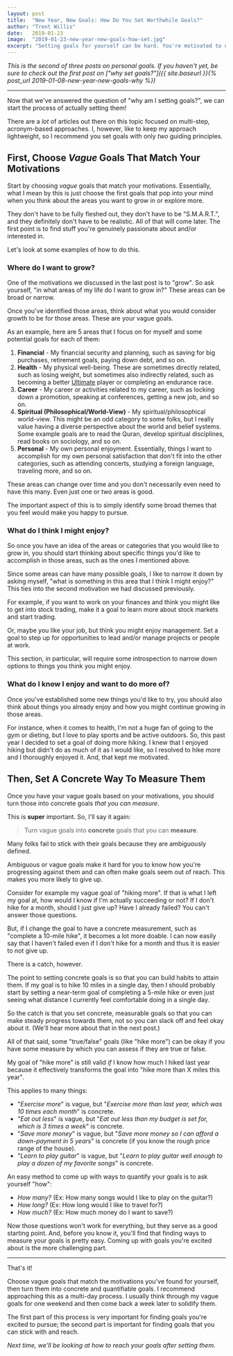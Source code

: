 ```yaml
---
layout: post
title:  "New Year, New Goals: How Do You Set Worthwhile Goals?"
author: "Trent Willis"
date:   2019-01-23
image:  "2019-01-23-new-year-new-goals-how-set.jpg"
excerpt: "Setting goals for yourself can be hard. You're motivated to do it, but how do you actually choose which goals to set?"
---
```


_This is the second of three posts on personal goals. If you haven't yet, be sure to check out the first post on ["why set goals?"]({{ site.baseurl }}{% post_url 2019-01-08-new-year-new-goals-why %})_

---

Now that we've answered the question of "why am I setting goals?", we can start the process of actually setting them!

There are a _lot_ of articles out there on this topic focused on multi-step, acronym-based approaches. I, however, like to keep my approach lightweight, so I recommend you set goals with only _two_ guiding principles.

## First, Choose _Vague_ Goals That Match Your Motivations

Start by choosing _vague_ goals that match your motivations. Essentially, what I mean by this is just choose the first goals that pop into your mind when you think about the areas you want to grow in or explore more.

They don't have to be fully fleshed out, they don't have to be "S.M.A.R.T.", and they definitely don't have to be realistic. All of that will come later. The first point is to find stuff you're genuinely passionate about and/or interested in.

Let's look at some examples of how to do this.

### Where do I want to grow?

One of the motivations we discussed in the last post is to "grow". So ask yourself, "in what areas of my life do I want to grow in?" These areas can be broad or narrow.

Once you've identified those areas, think about what you would consider growth to be for those areas. These are your vague goals.

As an example, here are 5 areas that I focus on for myself and some potential goals for each of them:

1. **Financial** - My financial security and planning, such as saving for big purchases, retirement goals, paying down debt, and so on.
2. **Health** - My physical well-being. These are sometimes directly related, such as losing weight, but sometimes also indirectly related, such as becoming a better [Ultimate](https://en.wikipedia.org/wiki/Ultimate_(sport)) player or completing an endurance race.
3. **Career** - My career or activities related to my career, such as locking down a promotion, speaking at conferences, getting a new job, and so on.
4. **Spiritual (Philosophical/World-View)** - My spiritual/philosophical world-view. This might be an odd category to some folks, but I really value having a diverse perspective about the world and belief systems. Some example goals are to read the Quran, develop spiritual disciplines, read books on sociology, and so on.
5. **Personal** - My own personal enjoyment. Essentially, things I want to accomplish for my own personal satisfaction that don't fit into the other categories, such as attending concerts, studying a foreign language, traveling more, and so on.

These areas can change over time and you don't necessarily even need to have this many. Even just one or two areas is good.

The important aspect of this is to simply identify some broad themes that you feel would make you happy to pursue.

### What do I think I might enjoy?

So once you have an idea of the areas or categories that you would like to grow in, you should start thinking about specific things you'd like to accomplish in those areas, such as the ones I mentioned above.

Since some areas can have many possible goals, I like to narrow it down by asking myself, "what is something in this area that I think I might enjoy?" This ties into the second motivation we had discussed previously.

For example, if you want to work on your finances and think you might like to get into stock trading, make it a goal to learn more about stock markets and start trading.

Or, maybe you like your job, but think you might enjoy management. Set a goal to step up for opportunities to lead and/or manage projects or people at work.

This section, in particular, will require some introspection to narrow down options to things you think you might enjoy.

### What do I know I enjoy and want to do more of?

Once you've established some new things you'd like to try, you should also think about things you already enjoy and how you might continue growing in those areas.

For instance, when it comes to health, I'm not a huge fan of going to the gym or dieting, but I love to play sports and be active outdoors. So, this past year I decided to set a goal of doing more hiking. I knew that I enjoyed hiking but didn't do as much of it as I would like, so I resolved to hike more and I thoroughly enjoyed it. And, that kept me motivated.

## Then, Set A **Concrete** Way To Measure Them

Once you have your vague goals based on your motivations, you should turn those into concrete goals _that you can measure_.

This is **super** important. So, I'll say it again:

> Turn vague goals into **concrete** goals that you can **measure**.

Many folks fail to stick with their goals because they are ambiguously defined.

Ambiguous or vague goals make it hard for you to know how you're progressing against them and can often make goals seem out of reach. This makes you more likely to give up.

Consider for example my vague goal of "hiking more". If that is what I left my goal at, how would I know if I'm actually succeeding or not? If I don't hike for a month, should I just give up? Have I already failed? You can't answer those questions.

But, if I change the goal to have a concrete measurement, such as "complete a 10-mile hike", it becomes a lot more doable. I can now easily say that I haven't failed even if I don't hike for a month and thus it is easier to not give up.

There is a catch, however.

The point to setting concrete goals is so that you can build habits to attain them. If my goal is to hike 10 miles in a single day, then I should probably start by setting a near-term goal of completing a 5-mile hike or even just seeing what distance I currently feel comfortable doing in a single day.

So the catch is that you set concrete, measurable goals so that you can make steady progress towards them, not so you can slack off and feel okay about it. (We'll hear more about that in the next post.)

All of that said, some "true/false" goals (like "hike more") can be okay if you have some measure by which you can assess if they are true or false.

My goal of "hike more" is still valid _if_ I know how much I hiked last year because it effectively transforms the goal into "hike more than X miles this year".

This applies to many things:

* "_Exercise more_" is vague, but "_Exercise more than last year, which was 10 times each month_" is concrete.
* "_Eat out less_" is vague, but "_Eat out less than my budget is set for, which is 3 times a week_" is concrete.
* "_Save more money_" is vague, but "_Save more money so I can afford a down-payment in 5 years_" is concrete (if you know the rough price range of the house).
* "_Learn to play guitar_" is vague, but "_Learn to play guitar well enough to play a dozen of my favorite songs_" is concrete.

An easy method to come up with ways to quantify your goals is to ask yourself "how":

* _How many?_ (Ex: How many songs would I like to play on the guitar?)
* _How long?_ (Ex: How long would I like to travel for?)
* _How much?_ (Ex: How much money do I want to save?)

Now those questions won't work for everything, but they serve as a good starting point. And, before you know it, you'll find that finding ways to measure your goals is pretty easy. Coming up with goals you're excited about is the more challenging part.

---

That's it!

Choose vague goals that match the motivations you've found for yourself, then turn them into concrete and quantifiable goals. I recommend approaching this as a multi-day process. I usually think through my vague goals for one weekend and then come back a week later to solidify them.

The first part of this process is very important for finding goals you're excited to pursue; the second part is important for finding goals that you can stick with and reach.

_Next time, we'll be looking at how to reach your goals after setting them._
